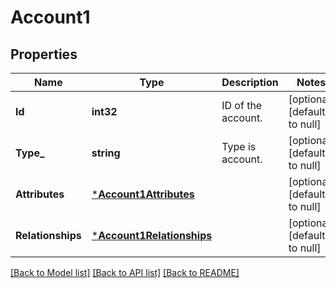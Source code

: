 # Account1

## Properties
Name | Type | Description | Notes
------------ | ------------- | ------------- | -------------
**Id** | **int32** | ID of the account.  | [optional] [default to null]
**Type_** | **string** | Type is account.  | [optional] [default to null]
**Attributes** | [***Account1Attributes**](Account_1_attributes.md) |  | [optional] [default to null]
**Relationships** | [***Account1Relationships**](Account_1_relationships.md) |  | [optional] [default to null]

[[Back to Model list]](../README.md#documentation-for-models) [[Back to API list]](../README.md#documentation-for-api-endpoints) [[Back to README]](../README.md)

